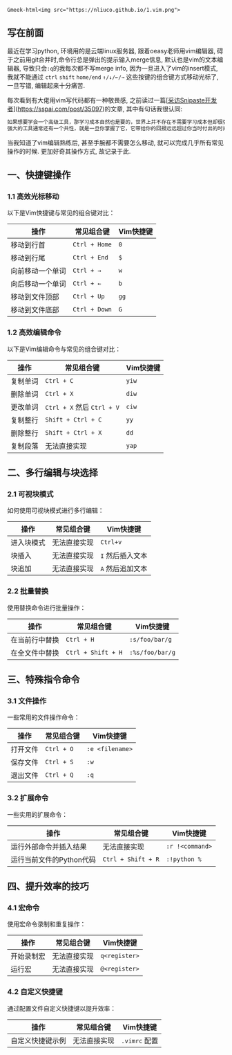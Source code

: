<!-- 这里显示vimlogo -->
`Gmeek-html<img src="https://nliuco.github.io/1.vim.png">`

## 写在前面

最近在学习python, 环境用的是云端linux服务器, 跟着oeasy老师用vim编辑器, 碍于之前用git合并时,命令行总是弹出的提示输入merge信息, 默认也是vim的文本编辑器, 导致只会`:q`的我每次都不写merge info, 因为一旦进入了vim的insert模式, 我就不能通过 `ctrl` `shift` `home/end` `↑/↓/←/→` 这些按键的组合键方式移动光标了, 一旦写错, 编辑起来十分痛苦.

每次看到有大佬用vim写代码都有一种敬畏感, 之前读过一篇[[采访Snipaste开发者](https://sspai.com/post/35097)](https://sspai.com/post/35097)的文章, 其中有句话我很认同:

```txt
如果想要学会一个高级工具，那学习成本自然也是要的，世界上并不存在不需要学习成本但却很强大的工具。
强大的工具通常还有一个共性，就是一旦你掌握了它，它带给你的回报远远超过你当时付出的时间和精力成本。
```

当我知道了vim编辑熟练后, 甚至手腕都不需要怎么移动, 就可以完成几乎所有常见操作的时候.  更加好奇其操作方式, 故记录于此.

## 一、快捷键操作

### 1.1 高效光标移动

以下是Vim快捷键与常见的组合键对比：

| 操作             | 常见组合键    | Vim快捷键 |
| ---------------- | ------------- | --------- |
| 移动到行首       | `Ctrl + Home` | `0`       |
| 移动到行尾       | `Ctrl + End`  | `$`       |
| 向前移动一个单词 | `Ctrl + →`    | `w`       |
| 向后移动一个单词 | `Ctrl + ←`    | `b`       |
| 移动到文件顶部   | `Ctrl + Up`   | `gg`      |
| 移动到文件底部   | `Ctrl + Down` | `G`       |

### 1.2 高效编辑命令

以下是Vim编辑命令与常见的组合键对比：

| 操作     | 常见组合键                 | Vim快捷键 |
| -------- | -------------------------- | --------- |
| 复制单词 | `Ctrl + C`                 | `yiw`     |
| 删除单词 | `Ctrl + X`                 | `diw`     |
| 更改单词 | `Ctrl + X` 然后 `Ctrl + V` | `ciw`     |
| 复制整行 | `Shift + Ctrl + C`         | `yy`      |
| 删除整行 | `Shift + Ctrl + X`         | `dd`      |
| 复制段落 | 无法直接实现               | `yap`     |

## 二、多行编辑与块选择

### 2.1 可视块模式

如何使用可视块模式进行多行编辑：

| 操作       | 常见组合键   | Vim快捷键        |
| ---------- | ------------ | ---------------- |
| 进入块模式 | 无法直接实现 | `Ctrl+v`         |
| 块插入     | 无法直接实现 | `I` 然后插入文本 |
| 块追加     | 无法直接实现 | `A` 然后追加文本 |

### 2.2 批量替换

使用替换命令进行批量操作：

| 操作           | 常见组合键         | Vim快捷键       |
| -------------- | ------------------ | --------------- |
| 在当前行中替换 | `Ctrl + H`         | `:s/foo/bar/g`  |
| 在全文件中替换 | `Ctrl + Shift + H` | `:%s/foo/bar/g` |

## 三、特殊指令命令

### 3.1 文件操作

一些常用的文件操作命令：

| 操作     | 常见组合键 | Vim快捷键       |
| -------- | ---------- | --------------- |
| 打开文件 | `Ctrl + O` | `:e <filename>` |
| 保存文件 | `Ctrl + S` | `:w`            |
| 退出文件 | `Ctrl + Q` | `:q`            |

### 3.2 扩展命令

一些实用的扩展命令：

| 操作                     | 常见组合键         | Vim快捷键       |
| ------------------------ | ------------------ | --------------- |
| 运行外部命令并插入结果   | 无法直接实现       | `:r !<command>` |
| 运行当前文件的Python代码 | `Ctrl + Shift + R` | `:!python %`    |

## 四、提升效率的技巧

### 4.1 宏命令

使用宏命令录制和重复操作：

| 操作       | 常见组合键   | Vim快捷键     |
| ---------- | ------------ | ------------- |
| 开始录制宏 | 无法直接实现 | `q<register>` |
| 运行宏     | 无法直接实现 | `@<register>` |

### 4.2 自定义快捷键

通过配置文件自定义快捷键以提升效率：

| 操作             | 常见组合键   | Vim快捷键     |
| ---------------- | ------------ | ------------- |
| 自定义快捷键示例 | 无法直接实现 | `.vimrc` 配置 |
